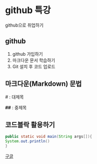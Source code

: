 # github 특강

github으로 취업하기



## github 

1. github 가입하기
2. 마크다운 문서 학습하기
3. Git 설치 후 코드 업로드



## 마크다운(Markdown) 문법

*#* : 대제목

**##** : 중제목



## 코드블락 활용하기

```java
public static void main(String args[]){
System.out.println()
}
```

[구글](www.google.com)

